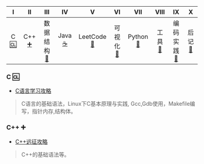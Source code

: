 | Ⅰ | Ⅱ | Ⅲ | Ⅳ | Ⅴ | Ⅵ | Ⅶ | Ⅷ | Ⅸ | Ⅹ |
| :--------: | :---------: | :---------: | :---------: | :---------: | :---------:| :---------: | :-------: | :-------:| :------:|
| C [:cl:](#c-cl) | C++ [:heavy_plus_sign:](#c-heavy_plus_sign)| 数据结构 [:wrench:](#数据结构-wrench) | Java [:coffee:](#Java-coffee) |LeetCode [:floppy_disk:](#LeetCode-floppy_disk)| 可视化 [:rainbow:](#可视化-rainbow)| Python [:snake:](#Python-snake)| 工具 [:hammer:](#工具-hammer)| 编码实践 [:speak_no_evil:](#编码实践-speak_no_evil)| 后记 [:memo:](#后记-memo) |

### C :cl:

- [C语言学习攻略]()

>C语言的基础语法，Linux下C基本原理与实践, Gcc,Gdb使用，Makefile编写，指针内存,结构体。

### C++ :heavy_plus_sign:

- [C++远征攻略]()

>C++的基础语法等。